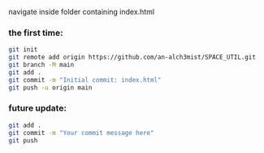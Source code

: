 
navigate inside folder containing index.html

### the first time:

```bash
git init
git remote add origin https://github.com/an-alch3mist/SPACE_UTIL.git
git branch -M main
git add .
git commit -m "Initial commit: index.html"
git push -u origin main
```

### future update:
```bash
git add .
git commit -m "Your commit message here"
git push
```